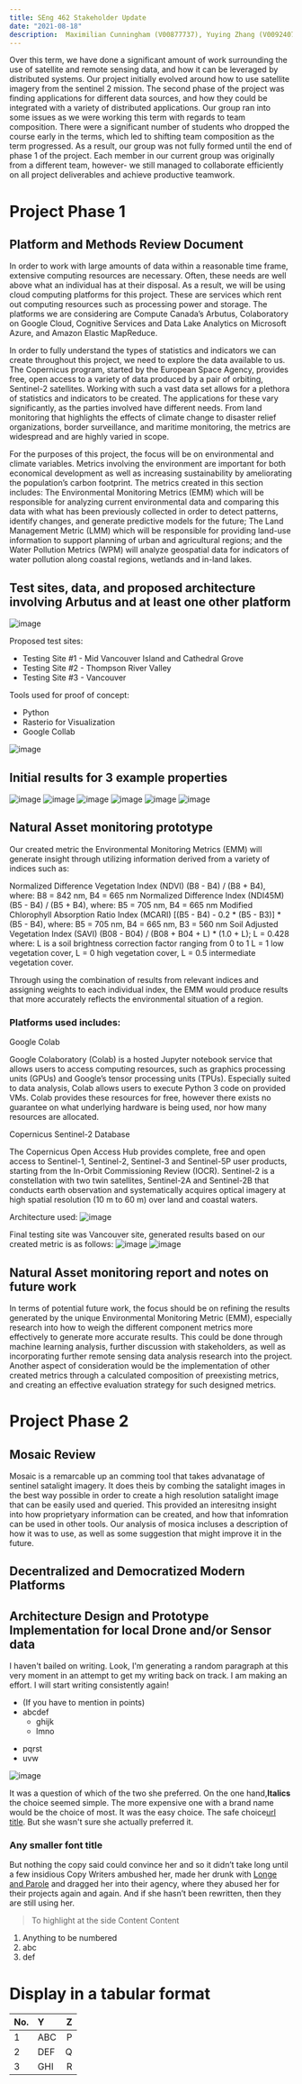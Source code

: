 ```yaml
---
title: SEng 462 Stakeholder Update
date: "2021-08-18"
description:  Maximilian Cunningham (V00877737), Yuying Zhang (V00924070), Joseph Padayattil (V00951220)
---
```


Over this term, we have done a significant amount of work surrounding the use of satellite and remote sensing data, and how it can be leveraged by distributed systems. Our project initially evolved around how to use satellite imagery from the sentinel 2 mission. The second phase of the project was finding applications for different data sources, and how they could be integrated with a variety of distributed applications. Our group ran into some issues as we were working this term with regards to team composition. There were a significant number of students who dropped the course early in the terms, which led to shifting team composition as the term progressed. As a result, our group was not fully formed until the end of phase 1 of the project.  Each member in our current group was originally from a different team, however- we still managed to collaborate efficiently on all project deliverables and achieve productive teamwork.  

# Project Phase 1

## Platform and Methods Review Document

In order to work with large amounts of data within a reasonable time frame, extensive computing resources are necessary. Often, these needs are well above what an individual has at their disposal. As a result, we will be using cloud computing platforms for this project. These are services which rent out computing resources such as processing power and storage. The platforms we are considering are Compute Canada’s Arbutus, Colaboratory on Google Cloud, Cognitive Services and Data Lake Analytics on Microsoft Azure, and Amazon Elastic MapReduce.

In order to fully understand the types of statistics and indicators we can create throughout this project, we need to explore the data available to us. The Copernicus program, started by the European Space Agency, provides free, open access to a variety of data produced by a pair of orbiting, Sentinel-2 satellites.  Working with such a vast data set allows for a plethora of statistics and indicators to be created. The applications for these vary significantly, as the parties involved have different needs. From land monitoring that highlights the effects of climate change to disaster relief organizations, border surveillance, and maritime monitoring, the metrics are widespread and are highly varied in scope.  

For the purposes of this project, the focus will be on environmental and climate variables. Metrics involving the environment are important for both economical development as well as increasing sustainability by ameliorating the population’s carbon footprint.  The metrics created in this section includes: The Environmental Monitoring Metrics (EMM) which will be responsible for analyzing current environmental data and comparing this data with what has been previously collected in order to detect patterns, identify changes, and generate predictive models for the future; The Land Management Metric (LMM) which will be responsible for providing land-use information to support planning of urban and agricultural regions; and the Water Pollution Metrics (WPM) will analyze geospatial data for indicators of water pollution along coastal regions, wetlands and in-land lakes. 

## Test sites, data, and proposed architecture involving Arbutus and at least one other platform

![image](./metric.jpg)

Proposed test sites:
- Testing Site #1 - Mid Vancouver Island and Cathedral Grove
- Testing Site #2 - Thompson River Valley
- Testing Site #3 - Vancouver

Tools used for proof of concept:
- Python
- Rasterio for Visualization
- Google Collab

![image](./architecture.jpg)

## Initial results for 3 example properties

![image](./site1a.jpg)
![image](./site1b.jpg)
![image](./site2a.jpg)
![image](./site2b.jpg)
![image](./site3a.jpg)
![image](./site3b.jpg)

## Natural Asset monitoring prototype

Our created metric the Environmental Monitoring Metrics (EMM) will generate insight through utilizing information derived from a variety of indices such as:

Normalized Difference Vegetation Index (NDVI)
(B8 - B4) / (B8 + B4), where: B8 = 842 nm, B4 = 665 nm
Normalized Difference Index (NDI45M)
(B5 - B4) / (B5 + B4), where: B5 = 705 nm, B4 = 665 nm
Modified Chlorophyll Absorption Ratio Index (MCARI)
[(B5 - B4) - 0.2 * (B5 - B3)] * (B5 - B4), where: B5 = 705 nm, B4 = 665 nm, B3 = 560 nm
Soil Adjusted Vegetation Index (SAVI)
(B08 - B04) / (B08 + B04 + L) * (1.0 + L); L = 0.428 where: L is a soil brightness correction factor ranging from 0 to 1 L = 1 low vegetation cover, L = 0 high vegetation cover, L = 0.5 intermediate vegetation cover.

Through using the combination of results from relevant indices and assigning weights to each individual index, the EMM would produce results that more accurately reflects the environmental situation of a region.  

### Platforms used includes:

Google Colab

Google Colaboratory (Colab) is a hosted Jupyter notebook service that allows users to access computing resources, such as graphics processing units (GPUs) and Google’s tensor processing units (TPUs). Especially suited to data analysis, Colab allows users to execute Python 3 code on provided VMs.  Colab provides these resources for free, however there exists no guarantee on what underlying hardware is being used, nor how many resources are allocated.  

Copernicus Sentinel-2 Database

The Copernicus Open Access Hub  provides complete, free and open access to Sentinel-1, Sentinel-2, Sentinel-3 and Sentinel-5P user products, starting from the In-Orbit Commissioning Review (IOCR).  Sentinel-2 is a constellation with two twin satellites, Sentinel-2A and Sentinel-2B that conducts earth observation and systematically acquires optical imagery at high spatial resolution (10 m to 60 m) over land and coastal waters.

Architecture used:
![image](./architecture1.jpg)

Final testing site was Vancouver site, generated results based on our created metric is as follows:
![image](./result1.jpg)
![image](./result2.jpg)


## Natural Asset monitoring report and notes on future work

In terms of potential future work, the focus should be on refining the results generated by the unique Environmental Monitoring Metric (EMM), especially research into how to weigh the different component metrics more effectively to generate more accurate results.  This could be done through machine learning analysis, further discussion with stakeholders, as well as incorporating further remote sensing data analysis research into the project.  Another aspect of consideration would be the implementation of other created metrics through a calculated composition of preexisting metrics, and creating an effective evaluation strategy for such designed metrics.  


# Project Phase 2

## Mosaic Review 

Mosaic is a remarcable up an comming tool that takes advanatage of sentinel satalight imagery. It does theis by combing the satalight images in the best way possible in order to create a high resolution satalight image that can be easily used and queried. This provided an interesitng insight into how proprietyary information can be created, and how that infomration can be used in other tools. Our analysis of mosica incluses a description of how it was to use, as well as some suggestion that might improve it in the future.

## Decentralized and Democratized Modern Platforms 

## Architecture Design and Prototype Implementation for local Drone and/or Sensor data



I haven't bailed on writing. Look, I'm generating a random paragraph at this very moment in an attempt to get my writing back on track. I am making an effort. I will start writing consistently again!

- (If you have to mention in points)
- abcdef
  - ghijk
  - lmno
* pqrst
* uvw



![image](./<img>.jpg)

It was a question of which of the two she preferred. On the one hand,**Italics** the choice seemed simple. The more expensive one with a brand name would be the choice of most. It was the easy choice. The safe choice[url title](http://<url>). But she wasn't sure she actually preferred it.

### Any smaller font title

But nothing the copy said could convince her and so it didn’t take long until a
few insidious Copy Writers ambushed her, made her drunk with
[Longe and Parole](http://google.com) and dragged her into their agency, where
they abused her for their projects again and again. And if she hasn’t been
rewritten, then they are still using her.

> To highlight at the side
> Content
> Content


1.  Anything to be numbered
2.  abc
3.  def


# Display in a tabular format
| No.    | Y      | Z |
| :----- | :---| --: |
| 1      | ABC | P |
| 2      | DEF | Q |
| 3      | GHI | R |


